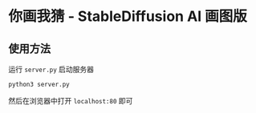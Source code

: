 # 你画我猜 - StableDiffusion AI 画图版

## 使用方法

运行 `server.py` 启动服务器

```bash
python3 server.py
```

然后在浏览器中打开 `localhost:80` 即可
